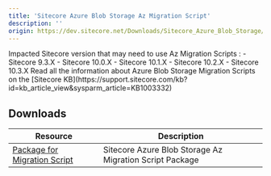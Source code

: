 ```yaml
---
title: 'Sitecore Azure Blob Storage Az Migration Script'
description: ''
origin: https://dev.sitecore.net/Downloads/Sitecore_Azure_Blob_Storage/1x/Sitecore_Azure_Blob_Storage_Az_Migration_Script
---
```


  <Alert variant='warning' mb={4}>
    <AlertIcon />
    Impacted Sitecore version that may need to use Az Migration Scripts :
    -   Sitecore 9.3.X
    -   Sitecore 10.0.X
    -   Sitecore 10.1.X
    -   Sitecore 10.2.X
    -   Sitecore 10.3.X
  </Alert>
  
  <Alert variant='warning' mb={4}>
    <AlertIcon />
    Read all the information about Azure Blob Storage Migration Scripts on the [Sitecore KB](https://support.sitecore.com/kb?id=kb_article_view&sysparm_article=KB1003332)
  </Alert>

## Downloads

| Resource                                                                                                                             | Description                                             |
| ------------------------------------------------------------------------------------------------------------------------------------ | ------------------------------------------------------- |
| [Package for Migration Script](https://sitecoredev.azureedge.net/~/media/D99FCB94CB5E43C2A5B67E0CE00BBD36.ashx?date=20240227T091911) | Sitecore Azure Blob Storage Az Migration Script Package |
